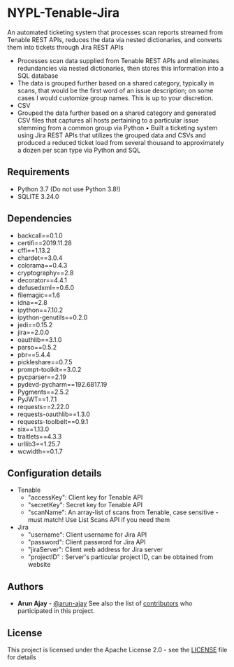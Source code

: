# NYPL-Tenable-Jira
An automated ticketing system that processes scan reports streamed from Tenable REST APIs, reduces the data via
nested dictionaries, and converts them into tickets through Jira REST APIs
- Processes scan data supplied from Tenable REST APIs and eliminates redundancies via nested dictionaries, then stores this information into a SQL database
- The data is grouped further based on a shared category, typically in scans, that would be the first word of an issue description; on some cases I would customize group names. This is up to your discretion. 
- CSV 
- Grouped the data further based on a shared category and generated CSV files that captures all hosts pertaining to a
particular issue stemming from a common group via Python
• Built a ticketing system using Jira REST APIs that utilizes the grouped data and CSVs and produced a reduced ticket
load from several thousand to approximately a dozen per scan type via Python and SQL
## Requirements
- Python 3.7 (Do not use Python 3.8!)
- SQLITE 3.24.0

## Dependencies
- backcall==0.1.0
- certifi==2019.11.28
- cffi==1.13.2
- chardet==3.0.4
- colorama==0.4.3
- cryptography==2.8
- decorator==4.4.1
- defusedxml==0.6.0
- filemagic==1.6
- idna==2.8
- ipython==7.10.2
- ipython-genutils==0.2.0
- jedi==0.15.2
- jira==2.0.0
- oauthlib==3.1.0
- parso==0.5.2
- pbr==5.4.4
- pickleshare==0.7.5
- prompt-toolkit==3.0.2
- pycparser==2.19
- pydevd-pycharm==192.6817.19
- Pygments==2.5.2
- PyJWT==1.7.1
- requests==2.22.0
- requests-oauthlib==1.3.0
- requests-toolbelt==0.9.1
- six==1.13.0
- traitlets==4.3.3
- urllib3==1.25.7
- wcwidth==0.1.7

## Configuration details
- Tenable
  - "accessKey": Client key for Tenable API
  - "secretKey": Secret key for Tenable API
  - "scanName": An array-list of scans from Tenable, case sensitive - must match! Use List Scans API if you need them
- Jira
  - "username": Client username for Jira API
  - "password": Client password for Jira API
  - "jiraServer": Client web address for Jira server
  - "projectID" : Server's particular project ID, can be obtained from website

## Authors
- **Arun Ajay** - [@arun-ajay](https://github.com/arun-ajay)
See also the list of [contributors](https://github.com/NYPL/NYPL-Tenable-Jira/graphs/contributors) who participated in this project.

## License
This project is licensed under the Apache License 2.0 - see the [LICENSE](https://github.com/NYPL/NYPL-Tenable-Jira/blob/master/LICENSE) file for details
 

